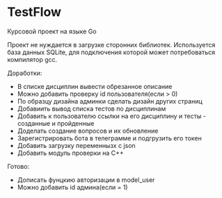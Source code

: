 # TestFlow
Курсовой проект на языке Go

Проект не нуждается в загрузке сторонних библиотек.
Используется база данных SQLite, для подключения которой может потребоваться компилятор gcc.

Доработки:
- В списке дисциплин вывести обрезанное описание
- Можно добавить проверку id пользователя(если > 0)
- По образцу дизайна админки сделать дизайн других страниц
- Добавиить вывод списка тестов по дисциплинам 
- Добавить к пользователю ссылки на его дисциплину и тесты - созданные и пройденные
- Доделать создание вопросов и их обновление
- Зарегистрировать бота в телеграмме и подгрузить его токен
- Добавить загрузку переменнызх с json
- Добавить модуль проверки на C++

Готово:
- Дописать фунцкию авторизации в model_user
- Можно добавить id админа(если = 1)